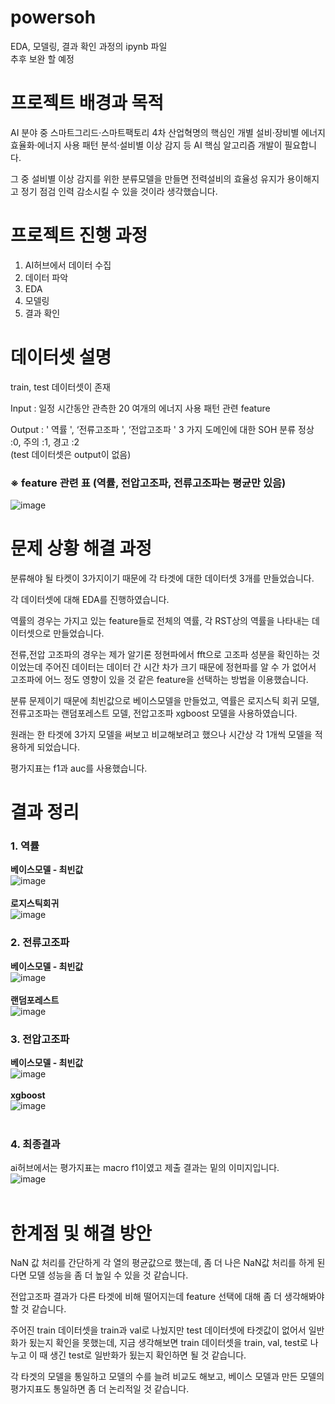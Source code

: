 # powersoh
EDA, 모델링, 결과 확인 과정의 ipynb 파일
</br>
추후 보완 할 예정

# 프로젝트 배경과 목적
AI 분야 중 스마트그리드·스마트팩토리 4차 산업혁명의 핵심인 개별 설비·장비별 에너지 효율화·에너지 사용 패턴 분석·설비별 이상 감지 등 AI 핵심 알고리즘 개발이 필요합니다.

그 중 설비별 이상 감지를 위한 분류모델을 만들면 전력설비의 효율성 유지가 용이해지고 정기 점검 인력 감소시킬 수 있을 것이라 생각했습니다.

# 프로젝트 진행 과정
1. AI허브에서 데이터 수집
2. 데이터 파악
3. EDA
4. 모델링
5. 결과 확인

# 데이터셋 설명
train, test 데이터셋이 존재

Input : 일정 시간동안 관측한 20 여개의 에너지 사용 패턴 관련 feature

Output : ' 역률 ', ‘전류고조파 ', ‘전압고조파 ' 3 가지 도메인에 대한 SOH 분류 정상 :0, 주의 :1, 경고 :2
</br>
(test 데이터셋은 output이 없음)

###  **※ feature 관련 표 (역률, 전압고조파, 전류고조파는 평균만 있음)**
  ![image](https://user-images.githubusercontent.com/97713997/193463486-d2944aa4-fbe2-49b5-81ee-c455ffaffa8a.png)
  
# 문제 상황 해결 과정
분류해야 될 타켓이 3가지이기 때문에 각 타겟에 대한 데이터셋 3개를 만들었습니다.

각 데이터셋에 대해 EDA를 진행하였습니다.

역률의 경우는 가지고 있는 feature들로 전체의 역률, 각 RST상의 역률을 나타내는 데이터셋으로 만들었습니다.

전류,전압 고조파의 경우는 제가 알기론 정현파에서 fft으로 고조파 성분을 확인하는 것이었는데 주어진 데이터는 데이터 간 시간 차가 크기 때문에 정현파를 알 수 가 없어서 고조파에 어느 정도 영향이 있을 것 같은 feature을 선택하는 방법을 이용했습니다.

분류 문제이기 때문에 최빈값으로 베이스모델을 만들었고, 역률은 로지스틱 회귀 모델, 전류고조파는 랜덤포레스트 모델, 전압고조파 xgboost 모델을 사용하였습니다.

원래는 한 타겟에 3가지 모델을 써보고 비교해보려고 했으나 시간상 각 1개씩 모델을 적용하게 되었습니다.

평가지표는 f1과 auc를 사용했습니다.

# 결과 정리
### 1. 역률
 **베이스모델 - 최빈값**
</br>
![image](https://user-images.githubusercontent.com/97713997/193464381-815cf025-f552-43df-85c7-74526d6f0fc3.png)
</br>
</br>
 **로지스틱회귀**
</br>
![image](https://user-images.githubusercontent.com/97713997/193463666-7ed8f305-5ff7-4727-b6df-412c13349ed6.png)
</br>
### 2. 전류고조파
 **베이스모델 - 최빈값**
</br>
![image](https://user-images.githubusercontent.com/97713997/193463707-d936f308-f97d-4528-92b9-b9fdfdcff209.png)
</br>
</br>
 **랜덤포레스트**
</br>
![image](https://user-images.githubusercontent.com/97713997/193463727-e23778a4-60b9-40f7-b143-4591e4b0bf0b.png)
</br>
### 3. 전압고조파
 **베이스모델 - 최빈값**
</br>
![image](https://user-images.githubusercontent.com/97713997/193463750-78d3a21f-fd80-4e49-b8a3-70f780d5af45.png)
</br>
</br>
 **xgboost**
</br>
![image](https://user-images.githubusercontent.com/97713997/193463785-25208f00-879e-456e-a4a3-f9283890535e.png)
</br>
</br>
### 4. 최종결과

ai허브에서는 평가지표는 macro f1이였고 제출 결과는 밑의 이미지입니다.
</br>
![image](https://user-images.githubusercontent.com/97713997/193463843-0008af29-90cf-4fd7-a343-8361335ebf39.png)
</br>
</br>

# 한계점 및 해결 방안
NaN 값 처리를 간단하게 각 열의 평균값으로 했는데, 좀 더 나은 NaN값 처리를 하게 된다면 모델 성능을 좀 더 높일 수 있을 것 같습니다.

전압고조파 결과가 다른 타겟에 비해 떨어지는데 feature 선택에 대해 좀 더 생각해봐야 할 것 같습니다.

주어진 train 데이터셋을 train과 val로 나눴지만 test 데이터셋에 타겟값이 없어서 일반화가 됬는지 확인을 못했는데, 지금 생각해보면 train 데이터셋을 train, val, test로 나누고 이 때 생긴 test로 일반화가 됬는지 확인하면 될 것 같습니다.

각 타겟의 모델을 통일하고 모델의 수를 늘려 비교도 해보고, 베이스 모델과 만든 모델의 평가지표도 통일하면 좀 더 논리적일 것 같습니다.
